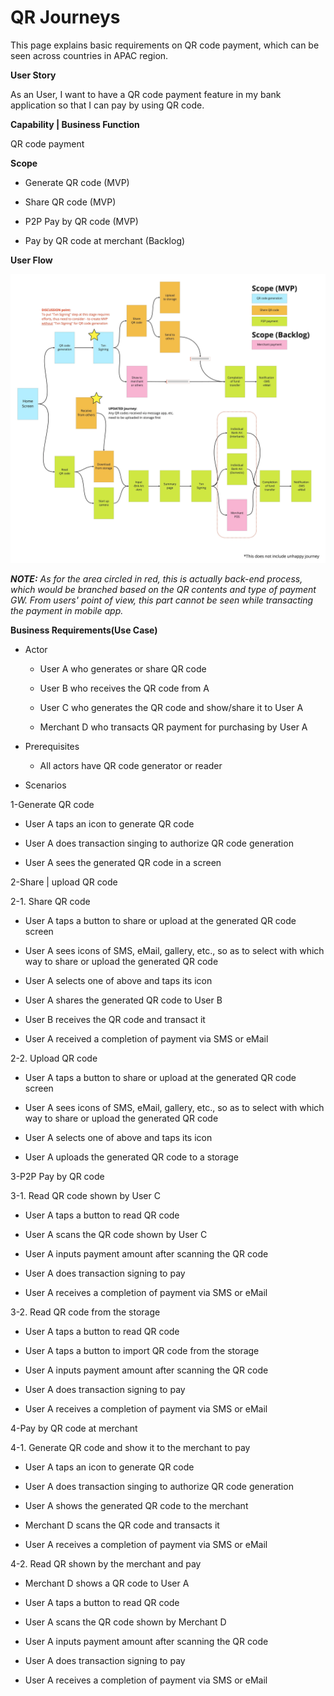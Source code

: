 # QR Journeys
This page explains basic requirements on QR code payment, which can be seen across countries in APAC region.

**User Story**

As an User, I want to have a QR code payment feature in my bank application so that I can pay by using QR code.

**Capability | Business Function**

QR code payment

**Scope**

*   Generate QR code (MVP)
    
*   Share QR code (MVP)
    
*   P2P Pay by QR code (MVP)
    
*   Pay by QR code at merchant (Backlog)
    

**User Flow**

![](./qr-journeys-0.png)

_**NOTE:** As for the area circled in red, this is actually back-end process, which would be branched based on the QR contents and type of payment GW. From users' point of view, this part cannot be seen while transacting the payment in mobile app._

**Business Requirements(Use Case)**

*   Actor
    
    *   User A who generates or share QR code 
        
    *   User B who receives the QR code from A
        
    *   User C who generates the QR code and show/share it to User A
        
    *   Merchant D who transacts QR payment for purchasing by User A  
          
        
*   Prerequisites
    
    *   All actors have QR code generator or reader
        

*   Scenarios
    

1-Generate QR code

*   User A taps an icon to generate QR code
    
*   User A does transaction singing to authorize QR code generation
    
*   User A sees the generated QR code in a screen
    

2-Share | upload QR code

2-1. Share QR code

*   User A taps a button to share or upload at the generated QR code screen
    
*   User A sees icons of SMS, eMail, gallery, etc., so as to select with which way to share or upload the generated QR code
    
*   User A selects one of above and taps its icon
    
*   User A shares the generated QR code to User B
    
*   User B receives the QR code and transact it
    
*   User A received a completion of payment via SMS or eMail
    

2-2. Upload QR code

*   User A taps a button to share or upload at the generated QR code screen
    
*   User A sees icons of SMS, eMail, gallery, etc., so as to select with which way to share or upload the generated QR code
    
*   User A selects one of above and taps its icon
    
*   User A uploads the generated QR code to a storage 
    

3-P2P Pay by QR code

3-1. Read QR code shown by User C

*   User A taps a button to read QR code
    
*   User A scans the QR code shown by User C
    
*   User A inputs payment amount after scanning the QR code
    
*   User A does transaction signing to pay
    
*   User A receives a completion of payment via SMS or eMail
    

3-2. Read QR code from the storage

*   User A taps a button to read QR code
    
*   User A taps a button to import QR code from the storage
    
*   User A inputs payment amount after scanning the QR code
    
*   User A does transaction signing to pay
    
*   User A receives a completion of payment via SMS or eMail
    

4-Pay by QR code at merchant

4-1. Generate QR code and show it to the merchant to pay

*   User A taps an icon to generate QR code
    
*   User A does transaction singing to authorize QR code generation
    
*   User A shows the generated QR code to the merchant
    
*   Merchant D scans the QR code and transacts it
    
*   User A receives a completion of payment via SMS or eMail
    

4-2. Read QR shown by the merchant and pay

*   Merchant D shows a QR code to User A
    
*   User A taps a button to read QR code
    
*   User A scans the QR code shown by Merchant D
    
*   User A inputs payment amount after scanning the QR code
    
*   User A does transaction signing to pay
    
*   User A receives a completion of payment via SMS or eMail